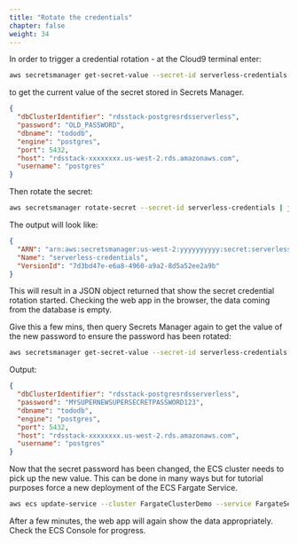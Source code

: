 ```yaml
---
title: "Rotate the credentials"
chapter: false
weight: 34
---
```


In order to trigger a credential rotation - at the Cloud9 terminal enter:

```bash
aws secretsmanager get-secret-value --secret-id serverless-credentials --query SecretString --output text | jq
```
to get the current value of the secret stored in Secrets Manager.   
```json
{
  "dbClusterIdentifier": "rdsstack-postgresrdsserverless",
  "password": "OLD_PASSWORD",
  "dbname": "tododb",
  "engine": "postgres",
  "port": 5432,
  "host": "rdsstack-xxxxxxxx.us-west-2.rds.amazonaws.com",
  "username": "postgres"
}
```
Then rotate the secret:

```bash
aws secretsmanager rotate-secret --secret-id serverless-credentials | jq
```

The output will look like:
```json
{
  "ARN": "arn:aws:secretsmanager:us-west-2:yyyyyyyyyy:secret:serverless-credentials-zzzz",
  "Name": "serverless-credentials",
  "VersionId": "7d3bd47e-e6a8-4960-a9a2-8d5a52ee2a9b"
}
```
This will result in a JSON object returned that show the secret credential rotation started.   Checking the web app in the browser, the data coming from the database is empty. 

Give this a few mins, then query Secrets Manager again to get the value of the new password to ensure the password has been rotated:
```bash
aws secretsmanager get-secret-value --secret-id serverless-credentials --query SecretString --output text | jq
```
Output:
```json
{
  "dbClusterIdentifier": "rdsstack-postgresrdsserverless",
  "password": "MYSUPERNEWSUPERSECRETPASSWORD123",
  "dbname": "tododb",
  "engine": "postgres",
  "port": 5432,
  "host": "rdsstack-xxxxxxxx.us-west-2.rds.amazonaws.com",
  "username": "postgres"
}
```

Now that the secret password has been changed, the ECS cluster needs to pick up the new value.   This can be done in many ways but for tutorial purposes force a new deployment of the ECS Fargate Service.
```bash
aws ecs update-service --cluster FargateClusterDemo --service FargateServiceDemo --force-new-deployment --desired-count 1 
```

After a few minutes, the web app will again show the data appropriately.   Check the ECS Console for progress.   